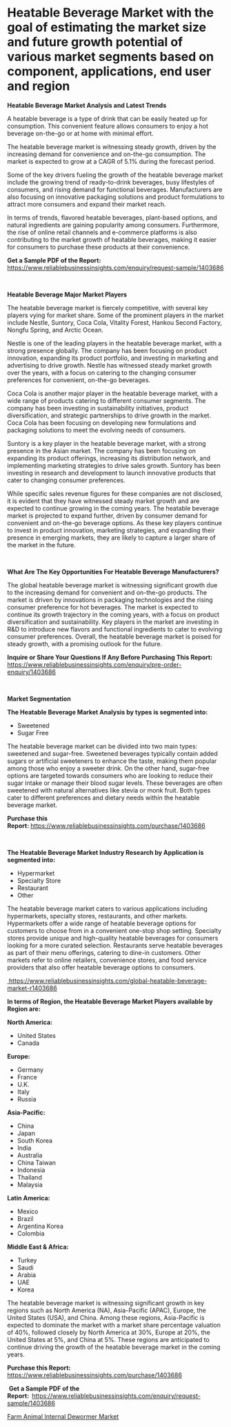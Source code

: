 <p><h1>Heatable Beverage Market with the goal of estimating the market size and future growth potential of various market segments based on component, applications, end user and region</h1></p><p><strong>Heatable Beverage Market Analysis and Latest Trends</strong></p>
<p><p>A heatable beverage is a type of drink that can be easily heated up for consumption. This convenient feature allows consumers to enjoy a hot beverage on-the-go or at home with minimal effort.</p><p>The heatable beverage market is witnessing steady growth, driven by the increasing demand for convenience and on-the-go consumption. The market is expected to grow at a CAGR of 5.1% during the forecast period. </p><p>Some of the key drivers fueling the growth of the heatable beverage market include the growing trend of ready-to-drink beverages, busy lifestyles of consumers, and rising demand for functional beverages. Manufacturers are also focusing on innovative packaging solutions and product formulations to attract more consumers and expand their market reach.</p><p>In terms of trends, flavored heatable beverages, plant-based options, and natural ingredients are gaining popularity among consumers. Furthermore, the rise of online retail channels and e-commerce platforms is also contributing to the market growth of heatable beverages, making it easier for consumers to purchase these products at their convenience.</p></p>
<p><strong>Get a Sample PDF of the Report:&nbsp;</strong> <a href="https://www.reliablebusinessinsights.com/enquiry/request-sample/1403686">https://www.reliablebusinessinsights.com/enquiry/request-sample/1403686</a></p>
<p>&nbsp;</p>
<p><strong>Heatable Beverage Major Market Players</strong></p>
<p><p>The heatable beverage market is fiercely competitive, with several key players vying for market share. Some of the prominent players in the market include Nestle, Suntory, Coca Cola, Vitality Forest, Hankou Second Factory, Nongfu Spring, and Arctic Ocean.</p><p>Nestle is one of the leading players in the heatable beverage market, with a strong presence globally. The company has been focusing on product innovation, expanding its product portfolio, and investing in marketing and advertising to drive growth. Nestle has witnessed steady market growth over the years, with a focus on catering to the changing consumer preferences for convenient, on-the-go beverages.</p><p>Coca Cola is another major player in the heatable beverage market, with a wide range of products catering to different consumer segments. The company has been investing in sustainability initiatives, product diversification, and strategic partnerships to drive growth in the market. Coca Cola has been focusing on developing new formulations and packaging solutions to meet the evolving needs of consumers.</p><p>Suntory is a key player in the heatable beverage market, with a strong presence in the Asian market. The company has been focusing on expanding its product offerings, increasing its distribution network, and implementing marketing strategies to drive sales growth. Suntory has been investing in research and development to launch innovative products that cater to changing consumer preferences.</p><p>While specific sales revenue figures for these companies are not disclosed, it is evident that they have witnessed steady market growth and are expected to continue growing in the coming years. The heatable beverage market is projected to expand further, driven by consumer demand for convenient and on-the-go beverage options. As these key players continue to invest in product innovation, marketing strategies, and expanding their presence in emerging markets, they are likely to capture a larger share of the market in the future.</p></p>
<p>&nbsp;</p>
<p><strong>What Are The Key Opportunities For Heatable Beverage Manufacturers?</strong></p>
<p><p>The global heatable beverage market is witnessing significant growth due to the increasing demand for convenient and on-the-go products. The market is driven by innovations in packaging technologies and the rising consumer preference for hot beverages. The market is expected to continue its growth trajectory in the coming years, with a focus on product diversification and sustainability. Key players in the market are investing in R&D to introduce new flavors and functional ingredients to cater to evolving consumer preferences. Overall, the heatable beverage market is poised for steady growth, with a promising outlook for the future.</p></p>
<p><strong>Inquire or Share Your Questions If Any Before Purchasing This Report:</strong> <a href="https://www.reliablebusinessinsights.com/enquiry/pre-order-enquiry/1403686">https://www.reliablebusinessinsights.com/enquiry/pre-order-enquiry/1403686</a></p>
<p>&nbsp;</p>
<p><strong>Market Segmentation</strong></p>
<p><strong>The Heatable Beverage Market Analysis by types is segmented into:</strong></p>
<p><ul><li>Sweetened</li><li>Sugar Free</li></ul></p>
<p><p>The heatable beverage market can be divided into two main types: sweetened and sugar-free. Sweetened beverages typically contain added sugars or artificial sweeteners to enhance the taste, making them popular among those who enjoy a sweeter drink. On the other hand, sugar-free options are targeted towards consumers who are looking to reduce their sugar intake or manage their blood sugar levels. These beverages are often sweetened with natural alternatives like stevia or monk fruit. Both types cater to different preferences and dietary needs within the heatable beverage market.</p></p>
<p><strong>Purchase this Report:&nbsp;</strong><a href="https://www.reliablebusinessinsights.com/purchase/1403686">https://www.reliablebusinessinsights.com/purchase/1403686</a></p>
<p>&nbsp;</p>
<p><strong>The Heatable Beverage Market Industry Research by Application is segmented into:</strong></p>
<p><ul><li>Hypermarket</li><li>Specialty Store</li><li>Restaurant</li><li>Other</li></ul></p>
<p><p>The heatable beverage market caters to various applications including hypermarkets, specialty stores, restaurants, and other markets. Hypermarkets offer a wide range of heatable beverage options for customers to choose from in a convenient one-stop shop setting. Specialty stores provide unique and high-quality heatable beverages for consumers looking for a more curated selection. Restaurants serve heatable beverages as part of their menu offerings, catering to dine-in customers. Other markets refer to online retailers, convenience stores, and food service providers that also offer heatable beverage options to consumers.</p></p>
<p><a href="https://www.reliablebusinessinsights.com/global-heatable-beverage-market-r1403686">&nbsp;https://www.reliablebusinessinsights.com/global-heatable-beverage-market-r1403686</a></p>
<p><strong>In terms of Region, the Heatable Beverage Market Players available by Region are:</strong></p>
<p>
    <p> <strong> North America: </strong>
        <ul>
            <li>United States</li>
            <li>Canada</li>
        </ul>
        </p> 
    <p> <strong> Europe: </strong>
        <ul>
            <li>Germany</li>
            <li>France</li>
            <li>U.K.</li>
            <li>Italy</li>
            <li>Russia</li>
        </ul>
        </p> 
    <p> <strong> Asia-Pacific: </strong>
        <ul>
            <li>China</li>
            <li>Japan</li>
            <li>South Korea</li>
            <li>India</li>
            <li>Australia</li>
            <li>China Taiwan</li>
            <li>Indonesia</li>
            <li>Thailand</li>
            <li>Malaysia</li>
        </ul>
        </p> 
    <p> <strong> Latin America: </strong>
        <ul>
            <li>Mexico</li>
            <li>Brazil</li>
            <li>Argentina Korea</li>
            <li>Colombia</li>
        </ul>
        </p> 
    <p> <strong> Middle East & Africa: </strong>
        <ul>
            <li>Turkey</li>
            <li>Saudi</li>
            <li>Arabia</li>
            <li>UAE</li>
            <li>Korea</li>
        </ul>
    </p>
    </p>
<p><p>The heatable beverage market is witnessing significant growth in key regions such as North America (NA), Asia-Pacific (APAC), Europe, the United States (USA), and China. Among these regions, Asia-Pacific is expected to dominate the market with a market share percentage valuation of 40%, followed closely by North America at 30%, Europe at 20%, the United States at 5%, and China at 5%. These regions are anticipated to continue driving the growth of the heatable beverage market in the coming years.</p></p>
<p><strong>Purchase this Report: </strong><a href="https://www.reliablebusinessinsights.com/purchase/1403686">https://www.reliablebusinessinsights.com/purchase/1403686</a></p>
<p>&nbsp;<strong>Get a Sample PDF of the Report:&nbsp;&nbsp;</strong><a href="https://www.reliablebusinessinsights.com/enquiry/request-sample/1403686">https://www.reliablebusinessinsights.com/enquiry/request-sample/1403686</a></p>
<p><strong></strong></p>
<p><p><a href="https://github.com/DeonteStanton2023/Market-Research-Report-List-2/blob/main/farm-animal-internal-dewormer-market.md">Farm Animal Internal Dewormer Market</a></p></p>